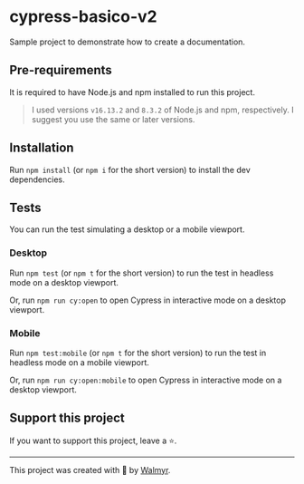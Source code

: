 # cypress-basico-v2

Sample project to demonstrate how to create a documentation.

## Pre-requirements

It is required to have Node.js and npm installed to run this project.

> I used versions `v16.13.2` and `8.3.2` of Node.js and npm, respectively. I suggest you use the same or later versions.

## Installation

Run `npm install` (or `npm i` for the short version) to install the dev dependencies.

## Tests

You can run the test simulating a desktop or a mobile viewport.

### Desktop

Run `npm test` (or `npm t` for the short version) to run the test in headless mode on a desktop viewport.

Or, run `npm run cy:open` to open Cypress in interactive mode on a desktop viewport.

### Mobile

Run `npm test:mobile` (or `npm t` for the short version) to run the test in headless mode on a mobile viewport.

Or, run `npm run cy:open:mobile` to open Cypress in interactive mode on a desktop viewport.


## Support this project

If you want to support this project, leave a ⭐.

___

This project was created with 💚 by [Walmyr](https://walmyr.dev).